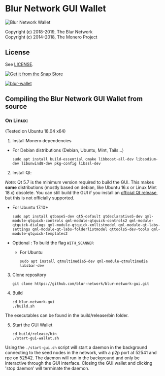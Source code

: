 # Blur Network GUI Wallet

![Blur Network Wallet](https://cdn.discordapp.com/attachments/453123992736366594/553617741760692234/gui.png)

Copyright (c) 2018-2019, The Blur Network</br> 
Copyright (c) 2014-2018, The Monero Project

## License

See [LICENSE](LICENSE).

[![Get it from the Snap Store](https://snapcraft.io/static/images/badges/en/snap-store-black.svg)](https://snapcraft.io/blur-wallet)


[![blur-wallet](https://snapcraft.io//blur-wallet/badge.svg)](https://snapcraft.io/blur-wallet)


## Compiling the Blur Network GUI Wallet from source

### On Linux:

(Tested on Ubuntu 18.04 x64)

1. Install Monero dependencies

  - For Debian distributions (Debian, Ubuntu, Mint, Tails...)

	`sudo apt install build-essential cmake libboost-all-dev libsodium-dev libunwind8-dev pkg-config libssl-dev`



2. Install Qt:

  *Note*: Qt 5.7 is the minimum version required to build the GUI. This makes **some** distributions (mostly based on debian, like Ubuntu 16.x or Linux Mint 18.x) obsolete. You can still build the GUI if you install an [official Qt release](https://wiki.qt.io/Install_Qt_5_on_Ubuntu), but this is not officially supported.

  - For Ubuntu 17.10+

    `sudo apt install qtbase5-dev qt5-default qtdeclarative5-dev qml-module-qtquick-controls qml-module-qtquick-controls2 qml-module-qtquick-dialogs qml-module-qtquick-xmllistmodel qml-module-qt-labs-settings qml-module-qt-labs-folderlistmodel qttools5-dev-tools qml-module-qtquick-templates2`


  - Optional : To build the flag `WITH_SCANNER`

    - For Ubuntu

      `sudo apt install qtmultimedia5-dev qml-module-qtmultimedia libzbar-dev`


3. Clone repository

    `git clone https://github.com/blur-network/blur-network-gui.git`

4. Build

    ```
    cd blur-network-gui
    ./build.sh
    ```

The executables can be found in the build/release/bin folder.

5. Start the GUI Wallet

	```
	cd build/release/bin
	./start-gui-wallet.sh
	```
	
Using the `./start-gui.sh` script will start a daemon in the background connecting to the seed nodes in the network, with a p2p port at 52541 and rpc on 52542.  The daemon will run in the background and only be interactive through the GUI interface.  Closing the GUI wallet and clicking 'stop daemon' will terminate the daemon.
